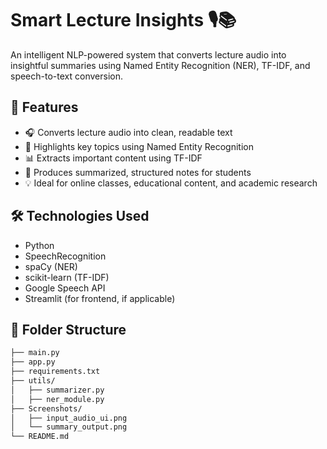# Smart Lecture Insights 🎙️📚

An intelligent NLP-powered system that converts lecture audio into insightful summaries using Named Entity Recognition (NER), TF-IDF, and speech-to-text conversion.

## 🚀 Features

- 🎧 Converts lecture audio into clean, readable text
- 🧠 Highlights key topics using Named Entity Recognition
- 📊 Extracts important content using TF-IDF
- 📝 Produces summarized, structured notes for students
- 💡 Ideal for online classes, educational content, and academic research

## 🛠️ Technologies Used

- Python
- SpeechRecognition
- spaCy (NER)
- scikit-learn (TF-IDF)
- Google Speech API
- Streamlit (for frontend, if applicable)


## 📁 Folder Structure

```bash
├── main.py
├── app.py
├── requirements.txt
├── utils/
│   ├── summarizer.py
│   ├── ner_module.py
├── Screenshots/
│   ├── input_audio_ui.png
│   └── summary_output.png
└── README.md

